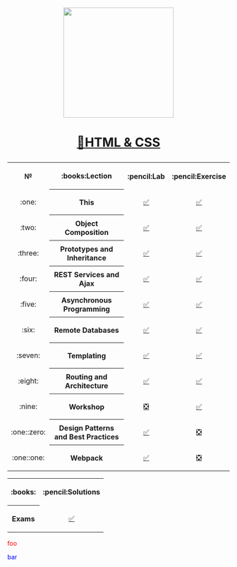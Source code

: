 # <a href="https://softuni.bg"><p align="center">
 <p align="center"><img src="http://spaceappschallengebulgaria.eu/sites/default/files/softuni.png" width = 250 /></p><p></a>

# <a href="https://softuni.bg/trainings/2983/html-and-css-may-2020/internal"><p align="center">:book:HTML & CSS<p></a>

<table>
<tr>
  <th>
   <p align="center">
    №
  </th>
  <th>
   <p align="center">
    :books:Lection
  </th>
  <th>
   <p align="center">
    :pencil:Lab
  </th>
  <th>
   <p align="center">
   :pencil:Exercise
  </th>
</tr>
  
<tr>
  <td>
   <p align="center">
    :one:
  </td>
  <th>
    This
  </th>
  <td>
   <p align="center">
       <a 
         href="https://github.com/ErayErol/JS-Applications/tree/master/JS%20Applications%20-%202019.10.28/01.%20This/LAB">✅
         </a>
  </td>
  <td> 
   <p align="center">
         <a 
         href="https://github.com/ErayErol/JS-Applications/tree/master/JS%20Applications%20-%202019.10.28/01.%20This/Exercises">✅
         </a>
  </td>
</tr>

<tr>
  <td>
   <p align="center">
    :two:
  </td>
  <th>
    Object Composition
  </th>
  <td>
   <p align="center">
       <a 
         href="https://github.com/ErayErol/JS-Applications/tree/master/JS%20Applications%20-%202019.10.28/02.%20Object%20Composition/LAB">✅
         </a>
  </td>
  <td> 
   <p align="center">
         <a 
         href="https://github.com/ErayErol/JS-Applications/tree/master/JS%20Applications%20-%202019.10.28/02.%20Object%20Composition/Exercises">✅
         </a>
  </td>
</tr>

<tr>
  <td>
   <p align="center">
    :three:
  </td>
  <th>
    Prototypes and Inheritance
  </th>
  <td>
   <p align="center">
       <a 
         href="https://github.com/ErayErol/JS-Applications/tree/master/JS%20Applications%20-%202019.10.28/03.%20Prototypes%20and%20Inheritance/LAB">✅
         </a>
  </td>
  <td> 
   <p align="center">
         <a 
         href="https://github.com/ErayErol/JS-Applications/tree/master/JS%20Applications%20-%202019.10.28/03.%20Prototypes%20and%20Inheritance/Exercises">✅
         </a>
  </td>
</tr>

<tr>
  <td>
   <p align="center">
    :four:
  </td>
  <th>
    REST Services and Ajax
  </th>
  <td>
   <p align="center">
       <a 
         href="https://github.com/ErayErol/JS-Applications/tree/master/JS%20Applications%20-%202019.10.28/04.%20REST%20Services%20and%20Ajax/LAB">✅
       </a>
  </td>
  <td> 
   <p align="center">
         <a 
         href="https://github.com/ErayErol/JS-Applications/tree/master/JS%20Applications%20-%202019.10.28/04.%20REST%20Services%20and%20Ajax/Exercises">✅
         </a>
  </td>
</tr>

<tr>
  <td>
   <p align="center">
    :five:
  </td>
  <th>
    Asynchronous Programming
  </th>
  <td>
   <p align="center">
       <a 
         href="https://github.com/ErayErol/JS-Applications/tree/master/JS%20Applications%20-%202019.10.28/05.%20Asynchronous%20Programming/LAB">✅
         </a>
  </td>
  <td> 
   <p align="center">
         <a 
         href="https://github.com/ErayErol/JS-Applications/tree/master/JS%20Applications%20-%202019.10.28/05.%20Asynchronous%20Programming/Exercises">✅
         </a>
  </td>
</tr>

<tr>
  <td>
   <p align="center">
    :six:
  </td>
  <th>
    Remote Databases
  </th>
  <td>
   <p align="center">
       <a 
         href="https://github.com/ErayErol/JS-Applications/tree/master/JS%20Applications%20-%202019.10.28/06.%20Remote%20Databases/LAB">✅
         </a>
  </td>
  <td> 
   <p align="center">
         <a 
         href="https://github.com/ErayErol/JS-Applications/tree/master/JS%20Applications%20-%202019.10.28/06.%20Remote%20Databases/Exercises">✅
         </a>
  </td>
</tr>

<tr>
  <td>
   <p align="center">
    :seven:
  </td>
  <th>
    Templating
  </th>
  <td>
   <p align="center">
       <a 
         href="https://github.com/ErayErol/JS-Applications/tree/master/JS%20Applications%20-%202019.10.28/07.%20Templating/LAB">✅
         </a>
  </td>
  <td> 
   <p align="center">
         <a 
         href="https://github.com/ErayErol/JS-Applications/tree/master/JS%20Applications%20-%202019.10.28/07.%20Templating/Exercises">✅
         </a>
  </td>
</tr>

<tr>
  <td>
   <p align="center">
    :eight:
  </td>
  <th>
    Routing and Architecture
  </th>
  <td>
   <p align="center">
       <a 
         href="https://github.com/ErayErol/JS-Applications/tree/master/JS%20Applications%20-%202019.10.28/08.%20Routing%20and%20Architecture/LAB">✅
         </a>
  </td>
  <td> 
   <p align="center">
         <a 
         href="https://github.com/ErayErol/JS-Applications/tree/master/JS%20Applications%20-%202019.10.28/08.%20Routing%20and%20Architecture/Exercises">✅
         </a>
  </td>
</tr>

<tr>
  <td>
   <p align="center">
    :nine:
  </td>
  <th>
    Workshop
  </th>
  <td>
   <p align="center">
       <a 
         href="">❎
         </a>
  </td>
  <td> 
   <p align="center">
         <a 
         href="https://github.com/ErayErol/JS-Applications/tree/master/JS%20Applications%20-%202019.10.28/09.%20Workshop">✅
         </a>
  </td>
</tr>

<tr>
  <td>
   <p align="center">
    :one::zero:
  </td>
  <th>
    Design Patterns and Best Practices
  </th>
  <td>
   <p align="center">
       <a 
         href="https://github.com/ErayErol/JS-Applications/tree/master/JS%20Applications%20-%202019.10.28/10.%20Design%20Patterns%20and%20Best%20Practices">✅
         </a>
  </td>
  <td> 
   <p align="center">
         <a 
         href="">❎
         </a>
  </td>
</tr>

<tr>
  <td>
   <p align="center">
    :one::one:
  </td>
  <th>
    Webpack
  </th>
  <td>
   <p align="center">
       <a 
         href="https://github.com/ErayErol/JS-Applications/tree/master/JS%20Applications%20-%202019.10.28/11.%20Webpack">✅
         </a>
  </td>
  <td> 
   <p align="center">
         <a 
         href="">❎
         </a>
  </td>
</tr>

<table>
<tr>
 <th>
  <p align="center">
  :books:
 </th>
 <th>
  <p align="center">
  :pencil:Solutions
 </th>
</tr>
<tr>
  <th>
   <p align="center">
   Exams
 </th>
  <td>
   <p align="center">
  <a 
     href="https://github.com/ErayErol/JS-Applications/tree/master/JS%20Applications%20-%202020.02.24/12.%20Exams" >✅
  </a>
</table>


<style>
#foo {color: red}
</style>

<p id="foo">foo</p>

<p style="color: blue">bar</p>
